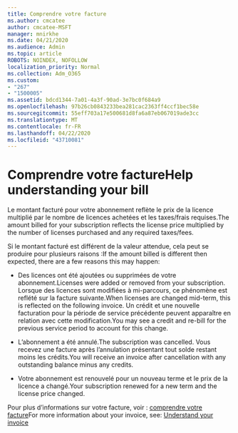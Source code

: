 ```yaml
---
title: Comprendre votre facture
ms.author: cmcatee
author: cmcatee-MSFT
manager: mnirkhe
ms.date: 04/21/2020
ms.audience: Admin
ms.topic: article
ROBOTS: NOINDEX, NOFOLLOW
localization_priority: Normal
ms.collection: Adm_O365
ms.custom:
- "267"
- "1500005"
ms.assetid: bdcd1344-7a01-4a3f-90ad-3e7bc0f684a9
ms.openlocfilehash: 97b26cb0843233bea281cac2363ff4ccf1bec58e
ms.sourcegitcommit: 55eff703a17e500681d8fa6a87eb067019ade3cc
ms.translationtype: MT
ms.contentlocale: fr-FR
ms.lasthandoff: 04/22/2020
ms.locfileid: "43710081"
---
```

# <a name="help-understanding-your-bill"></a><span data-ttu-id="70306-102">Comprendre votre facture</span><span class="sxs-lookup"><span data-stu-id="70306-102">Help understanding your bill</span></span>

<span data-ttu-id="70306-103">Le montant facturé pour votre abonnement reflète le prix de la licence multiplié par le nombre de licences achetées et les taxes/frais requises.</span><span class="sxs-lookup"><span data-stu-id="70306-103">The amount billed for your subscription reflects the license price multiplied by the number of licenses purchased and any required taxes/fees.</span></span>
  
<span data-ttu-id="70306-104">Si le montant facturé est différent de la valeur attendue, cela peut se produire pour plusieurs raisons :</span><span class="sxs-lookup"><span data-stu-id="70306-104">If the amount billed is different then expected, there are a few reasons this may happen:</span></span>
  
- <span data-ttu-id="70306-105">Des licences ont été ajoutées ou supprimées de votre abonnement.</span><span class="sxs-lookup"><span data-stu-id="70306-105">Licenses were added or removed from your subscription.</span></span> <span data-ttu-id="70306-106">Lorsque des licences sont modifiées à mi-parcours, ce phénomène est reflété sur la facture suivante.</span><span class="sxs-lookup"><span data-stu-id="70306-106">When licenses are changed mid-term, this is reflected on the following invoice.</span></span> <span data-ttu-id="70306-107">Un crédit et une nouvelle facturation pour la période de service précédente peuvent apparaître en relation avec cette modification.</span><span class="sxs-lookup"><span data-stu-id="70306-107">You may see a credit and re-bill for the previous service period to account for this change.</span></span>

- <span data-ttu-id="70306-108">L’abonnement a été annulé.</span><span class="sxs-lookup"><span data-stu-id="70306-108">The subscription was cancelled.</span></span> <span data-ttu-id="70306-109">Vous recevez une facture après l’annulation présentant tout solde restant moins les crédits.</span><span class="sxs-lookup"><span data-stu-id="70306-109">You will receive an invoice after cancellation with any outstanding balance minus any credits.</span></span>

- <span data-ttu-id="70306-110">Votre abonnement est renouvelé pour un nouveau terme et le prix de la licence a changé.</span><span class="sxs-lookup"><span data-stu-id="70306-110">Your subscription renewed for a new term and the license price changed.</span></span>

<span data-ttu-id="70306-111">Pour plus d’informations sur votre facture, voir : [comprendre votre facture](https://docs.microsoft.com/office365/admin/subscriptions-and-billing/understand-your-invoice)</span><span class="sxs-lookup"><span data-stu-id="70306-111">For more information about your invoice, see: [Understand your invoice](https://docs.microsoft.com/office365/admin/subscriptions-and-billing/understand-your-invoice)</span></span>